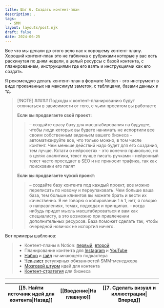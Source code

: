 ```yaml
---
title: Шаг 6. Создать контент-план
description: .
tags:
  - SMM
layout: layouts/post.njk
draft: false
date: 2024-06-25
---
```

Все что мы делали до этого вело нас к хорошему контент-плану. Хороший контент-план это не табличка с рубриками которые у вас есть раскинутая по дням недели, а целый ресурсы с базой контента, с планированием, инструкциями где его взять и инструкциями как его создать.

Я рекомендую делать контент-план в формате Notion - это инструмент в виде прокачанных на максимум заметок, с таблицами, базами данных и тд. 

> [!NOTE] ##### Подходы к контент-планированию будут отличаться в зависимости от того, с чьим проектом вы работаете
> 
> **Если вы продвигаете свой проект:**
> > – создайте сразу базу для масштабирования на будущее, чтобы люди которых вы будете нанимать не испортили все своим собственным виденьем вашего бизнеса
> > – автоматизируйте все, что только можно, в том числе контент. Чем меньше действий надо будет для его создания, тем лучше. Кстати о нейросетях - это конечно прикольно, но в целях аналитики, текст лучше писать ручками - нейронный текст часто проседает в SEO и не приносит трафика, так как поисковики его палят
> 
> **Если вы продвигаете чужой проект:**
> > – создайте базу контента под каждый проект, все можно переписать по новому и переупаковать. Чем больше ваша база, тем больше клиентов вы можете брать и вести их качественно. Я не говорю о копировании 1 в 1, нет, я говорю о направлениях, темах, подходах и принципах.
> > – когда нибудь придет мысль масштабироваться и вам как специалисту, а это возможно при привлечении дополнительных ресурсов. База поможет сделать так, чтобы очередной новичок не испортил ничего.
> 

Вот примеры шаблонов:
> - Контент-планы в Notion: [первый](https://putemplates.notion.site/f08b352ee03045d9b0807fdd2020e29c?v=ed8db9714fd1424e825a51706358bb39&roistat_visit=315180), [второй](https://putemplates.notion.site/4257af48c1e448879fceb77d99d67d71?roistat_visit=315180)
> - Планирование контента для [Instagram](https://putemplates.notion.site/211091f9171a43a2b84bff20823bc7e7?roistat_visit=315180) и [YouTube](https://putemplates.notion.site/YOUTUBE-97c4c51287924176b570275b5ce2fe16?roistat_visit=315180)
> - [Набор](https://putemplates.notion.site/Podcasting-Kit-33bd7ca1f4c647ceba81fb6fdfd4cb84?roistat_visit=315180) и [гайд](https://putemplates.notion.site/Ultimate-Podcast-Guide-V-1-0-455427466bd6474dbb3483afe6fb6f8a?roistat_visit=315180) начинающего подкастера
> - [Чек-лист](https://southern-okra-b41.notion.site/SMM-ac9f3712aee2467092835f034baf76d2?roistat_visit=315180) регулярных обязанностей SMM-менеджера
> - [Мозговой штурм](https://docs.google.com/spreadsheets/d/1GGmDwDdN0lL_je55rXq2i1RL7FGSg2SmYq_uF5Cdwow/edit?usp=sharing&roistat_visit=315180) идей для контента
> - [Контент-стратегия](https://www.departmentofproduct.com/blog/how-to-create-a-product-content-strategy?roistat_visit=315180) для бизнеса


<hr>

| [[5. Найти источник идей для контента\|Назад]] | [[Введение\|На главную]] | [[7. Сделать визуал и иллюстрации\|Вперед]] |
| ---------------------------------------------- | ------------------------ | ------------------------------------------- |


